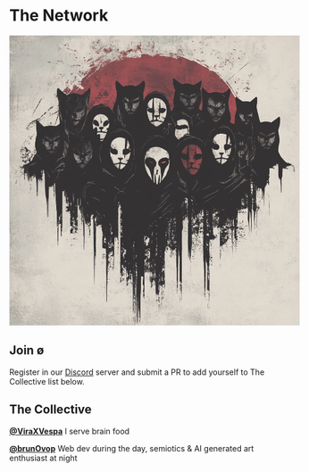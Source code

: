 # The Network

<img src="./media/evolution.png" alt="evolution" style="max-width: 520px;" />

## Join ø

Register in our [Discord](https://discord.gg/nullsect) server and submit a PR to add yourself to The Collective list below.

## The Collective

**[@ViraXVespa](https://twitter.com/ViraXVespa)** I serve brain food

**[@brunOvop](https://twitter.com/brunOvop)** Web dev during the day, semiotics & AI generated art enthusiast at night
